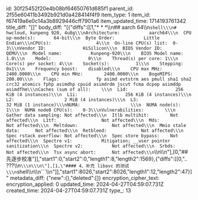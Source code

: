 id: 30f25452f20e4b08bf64650761d685f1
parent_id: 2f55e60411b3492b921d0a428414f4f9
item_type: 1
item_id: f67419a6e0c14a3b8929446cff7901a6
item_updated_time: 1714193761342
title_diff: "[]"
body_diff: "[{\"diffs\":[[1,\"* * *\\\n## aarch 64\\\n```shell\\\n# hwcloud, kunpeng 920, 4u8g\\\nArchitecture:           aarch64\\\n  CPU op-mode(s):       64-bit\\\n  Byte Order:           Little Endian\\\nCPU(s):                 4\\\n  On-line CPU(s) list:  0-3\\\nVendor ID:              HiSilicon\\\n  BIOS Vendor ID:       QEMU\\\n  Model name:           Kunpeng-920\\\n    BIOS Model name:    1.0\\\n    Model:              0\\\n    Thread(s) per core: 1\\\n    Core(s) per socket: 4\\\n    Socket(s):          1\\\n    Stepping:           0x1\\\n    Frequency boost:    disabled\\\n    CPU max MHz:        2400.0000\\\n    CPU min MHz:        2400.0000\\\n    BogoMIPS:           200.00\\\n    Flags:              fp asimd evtstrm aes pmull sha1 sha2 crc32 atomics fphp asimdhp cpuid asimdrdm jscvt fcma dcpop asimddp asimdfhm\\\nCaches (sum of all):    \\\n  L1d:                  256 KiB (4 instances)\\\n  L1i:                  256 KiB (4 instances)\\\n  L2:                   2 MiB (4 instances)\\\n  L3:                   32 MiB (1 instance)\\\nNUMA:                   \\\n  NUMA node(s):         1\\\n  NUMA node0 CPU(s):    0-3\\\nVulnerabilities:        \\\n  Gather data sampling: Not affected\\\n  Itlb multihit:        Not affected\\\n  L1tf:                 Not affected\\\n  Mds:                  Not affected\\\n  Meltdown:             Not affected\\\n  Mmio stale data:      Not affected\\\n  Retbleed:             Not affected\\\n  Spec rstack overflow: Not affected\\\n  Spec store bypass:    Not affected\\\n  Spectre v1:           Mitigation; __user pointer sanitization\\\n  Spectre v2:           Not affected\\\n  Srbds:                Not affected\\\n  Tsx async abort:      Not affected\\\n```\\\n\\\n\"],[0,\"## 先逐步校准\"]],\"start1\":0,\"start2\":0,\"length1\":8,\"length2\":1569},{\"diffs\":[[0,\".. ???\\\n```\\\n\\\n\"],[1,\"#### 4、补充 libavc 的测试\\\n```shell\\\n\\\n```\\\n\"]],\"start1\":8026,\"start2\":8026,\"length1\":12,\"length2\":47}]"
metadata_diff: {"new":{},"deleted":[]}
encryption_cipher_text: 
encryption_applied: 0
updated_time: 2024-04-27T04:59:07.731Z
created_time: 2024-04-27T04:59:07.731Z
type_: 13